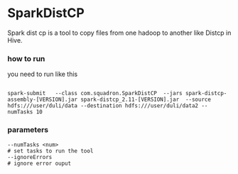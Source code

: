 # SparkDistCP

Spark dist cp is a tool to copy files from one hadoop to another like Distcp in Hive.

### how to run
you need to run like this
```shell script

spark-submit   --class com.squadron.SparkDistCP  --jars spark-distcp-assembly-[VERSION].jar spark-distcp_2.11-[VERSION].jar  --source hdfs:///user/duli/data --destination hdfs:///user/duli/data2 --numTasks 10
```
### parameters

```shell script
--numTasks <num>
# set tasks to run the tool
--ignoreErrors
# ignore error ouput
```


